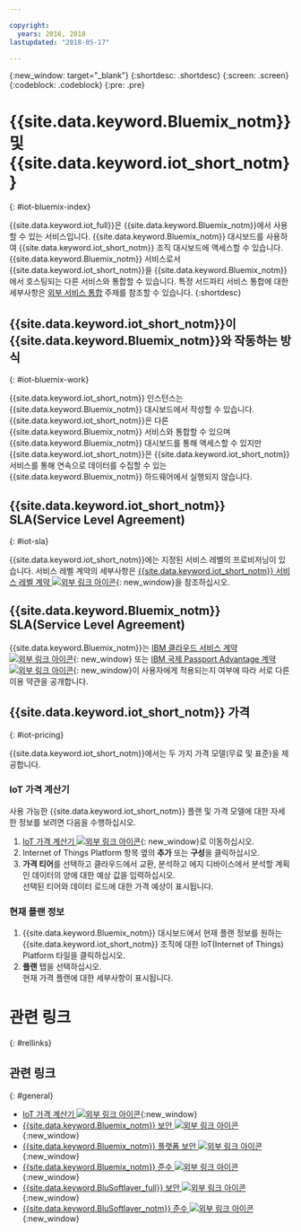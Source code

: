 ```yaml
---

copyright:
  years: 2016, 2018
lastupdated: "2018-05-17"

---
```


{:new_window: target="\_blank"}
{:shortdesc: .shortdesc}
{:screen: .screen}
{:codeblock: .codeblock}
{:pre: .pre}

# {{site.data.keyword.Bluemix_notm}} 및 {{site.data.keyword.iot_short_notm}}
{: #iot-bluemix-index}

{{site.data.keyword.iot_full}}은 {{site.data.keyword.Bluemix_notm}}에서 사용할 수 있는 서비스입니다. {{site.data.keyword.Bluemix_notm}} 대시보드를 사용하여 {{site.data.keyword.iot_short_notm}} 조직 대시보드에 액세스할 수 있습니다. {{site.data.keyword.Bluemix_notm}} 서비스로서 {{site.data.keyword.iot_short_notm}}을 {{site.data.keyword.Bluemix_notm}}에서 호스팅되는 다른 서비스와 통합할 수 있습니다. 특정 서드파티 서비스 통합에 대한 세부사항은 [외부 서비스 통합](extensions/index.html) 주제를 참조할 수 있습니다.
{:shortdesc}

## {{site.data.keyword.iot_short_notm}}이 {{site.data.keyword.Bluemix_notm}}와 작동하는 방식
{: #iot-bluemix-work}

{{site.data.keyword.iot_short_notm}} 인스턴스는 {{site.data.keyword.Bluemix_notm}} 대시보드에서 작성할 수 있습니다. {{site.data.keyword.iot_short_notm}}은 다른 {{site.data.keyword.Bluemix_notm}} 서비스와 통합할 수 있으며 {{site.data.keyword.Bluemix_notm}} 대시보드를 통해 액세스할 수 있지만 {{site.data.keyword.iot_short_notm}}은 {{site.data.keyword.iot_short_notm}} 서비스를 통해 연속으로 데이터를 수집할 수 있는 {{site.data.keyword.Bluemix_notm}} 하드웨어에서 실행되지 않습니다.

## {{site.data.keyword.iot_short_notm}} SLA(Service Level Agreement)
{: #iot-sla}

{{site.data.keyword.iot_short_notm}}에는 지정된 서비스 레벨의 프로비저닝이 있습니다. 서비스 레벨 계약의 세부사항은 [{{site.data.keyword.iot_short_notm}} 서비스 레벨 계약 ![외부 링크 아이콘](../../../icons/launch-glyph.svg "외부 링크 아이콘")](http://www-03.ibm.com/software/sla/sladb.nsf/pdf/6738-03/$file/i126-6738-03_06-2016_en_US.pdf){: new_window}을 참조하십시오.

## {{site.data.keyword.Bluemix_notm}} SLA(Service Level Agreement)

{{site.data.keyword.Bluemix_notm}}는 [IBM 클라우드 서비스 계약 ![외부 링크 아이콘](../../../icons/launch-glyph.svg)](http://www-05.ibm.com/support/operations/files/pdf/csa_us.pdf?cm_mc_uid=65870113399114371461368&cm_mc_sid_50200000=1469524513){: new_window} 또는 [IBM 국제 Passport Advantage 계약 ![외부 링크 아이콘](../../../icons/launch-glyph.svg)](https://www-01.ibm.com/software/passportadvantage/pa_agreements.html){: new_window}이 사용자에게 적용되는지 여부에 따라 서로 다른 이용 약관을 공개합니다. 

## {{site.data.keyword.iot_short_notm}} 가격
{: #iot-pricing}

{{site.data.keyword.iot_short_notm}}에서는 두 가지 가격 모델(무료 및 표준)을 제공합니다.

### IoT 가격 계산기
사용 가능한 {{site.data.keyword.iot_short_notm}} 플랜 및 가격 모델에 대한 자세한 정보를 보려면 다음을 수행하십시오.
1. [IoT 가격 계산기 ![외부 링크 아이콘](../../../icons/launch-glyph.svg "외부 링크 아이콘")](http://iot-cost-calculator.ng.bluemix.net/){: new_window}로 이동하십시오.  
2. Internet of Things Platform 항목 옆의 **추가** 또는 **구성**을 클릭하십시오.
3. **가격 티어**를 선택하고 클라우드에서 교환, 분석하고 에지 디바이스에서 분석할 계획인 데이터의 양에 대한 예상 값을 입력하십시오.  
선택된 티어와 데이터 로드에 대한 가격 예상이 표시됩니다.

### 현재 플랜 정보
1. {{site.data.keyword.Bluemix_notm}} 대시보드에서 현재 플랜 정보를 원하는 {{site.data.keyword.iot_short_notm}} 조직에 대한 IoT(Internet of Things) Platform 타일을 클릭하십시오.
2. **플랜** 탭을 선택하십시오.  
현재 가격 플랜에 대한 세부사항이 표시됩니다.

# 관련 링크
{: #rellinks}


## 관련 링크
{: #general}

* [IoT 가격 계산기 ![외부 링크 아이콘](../../../icons/launch-glyph.svg "외부 링크 아이콘")](http://iot-cost-calculator.ng.bluemix.net/){:new_window}
* [{{site.data.keyword.Bluemix_notm}} 보안 ![외부 링크 아이콘](../../../icons/launch-glyph.svg "외부 링크 아이콘")](https://console.ng.bluemix.net/docs/security/index.html#security){:new_window}
* [{{site.data.keyword.Bluemix_notm}} 플랫폼 보안 ![외부 링크 아이콘](../../../icons/launch-glyph.svg "외부 링크 아이콘")](https://console.ng.bluemix.net/docs/security/index.html#platform-security){:new_window}
* [{{site.data.keyword.Bluemix_notm}} 준수 ![외부 링크 아이콘](../../../icons/launch-glyph.svg "외부 링크 아이콘")](https://console.ng.bluemix.net/docs/security/index.html#compliance){:new_window}
* [{{site.data.keyword.BluSoftlayer_full}} 보안 ![외부 링크 아이콘](../../../icons/launch-glyph.svg "외부 링크 아이콘")](http://www.softlayer.com/security){:new_window}
* [{{site.data.keyword.BluSoftlayer_notm}} 준수 ![외부 링크 아이콘](../../../icons/launch-glyph.svg "외부 링크 아이콘")](http://www.softlayer.com/compliance){:new_window}
